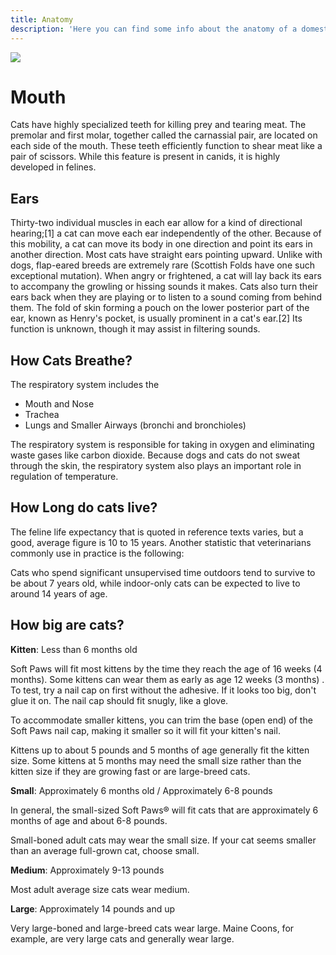 ```yaml
---
title: Anatomy
description: 'Here you can find some info about the anatomy of a domestic cat.'
---
```


![](https://upload.wikimedia.org/wikipedia/commons/thumb/b/be/Felis_silvestris_restoration_%26_skeleton.jpg/439px-Felis_silvestris_restoration_%26_skeleton.jpg)

# Mouth

Cats have highly specialized teeth for killing prey and tearing meat. The premolar and first molar, together called the carnassial pair, are located on each side of the mouth. These teeth efficiently function to shear meat like a pair of scissors. While this feature is present in canids, it is highly developed in felines.

## Ears

Thirty-two individual muscles in each ear allow for a kind of directional hearing;[1] a cat can move each ear independently of the other. Because of this mobility, a cat can move its body in one direction and point its ears in another direction. Most cats have straight ears pointing upward. Unlike with dogs, flap-eared breeds are extremely rare (Scottish Folds have one such exceptional mutation). When angry or frightened, a cat will lay back its ears to accompany the growling or hissing sounds it makes. Cats also turn their ears back when they are playing or to listen to a sound coming from behind them. The fold of skin forming a pouch on the lower posterior part of the ear, known as Henry's pocket, is usually prominent in a cat's ear.[2] Its function is unknown, though it may assist in filtering sounds.

## How Cats Breathe?

The respiratory system includes the

- Mouth and Nose
- Trachea
- Lungs and Smaller Airways (bronchi and bronchioles)

The respiratory system is responsible for taking in oxygen and eliminating waste gases like carbon dioxide. Because dogs and cats do not sweat through the skin, the respiratory system also plays an important role in regulation of temperature.

## How Long do cats live?

The feline life expectancy that is quoted in reference texts varies, but a good, average figure is 10 to 15 years. Another statistic that veterinarians commonly use in practice is the following:

Cats who spend significant unsupervised time outdoors tend to survive to be about 7 years old, while indoor-only cats can be expected to live to around 14 years of age.

## How big are cats?

**Kitten**: Less than 6 months old

Soft Paws will fit most kittens by the time they reach the age of 16 weeks (4 months). Some kittens can wear them as early as age 12 weeks (3 months) . To test, try a nail cap on first without the adhesive. If it looks too big, don't glue it on. The nail cap should fit snugly, like a glove.

To accommodate smaller kittens, you can trim the base (open end) of the Soft Paws nail cap, making it smaller so it will fit your kitten's nail.

Kittens up to about 5 pounds and 5 months of age generally fit the kitten size. Some kittens at 5 months may need the small size rather than the kitten size if they are growing fast or are large-breed cats.

**Small**: Approximately 6 months old / Approximately 6-8 pounds

In general, the small-sized Soft Paws® will fit cats that are approximately 6 months of age and about 6-8 pounds.

Small-boned adult cats may wear the small size. If your cat seems smaller than an average full-grown cat, choose small.

**Medium**: Approximately 9-13 pounds

Most adult average size cats wear medium.

**Large**: Approximately 14 pounds and up

Very large-boned and large-breed cats wear large. Maine Coons, for example, are very large cats and generally wear large.
